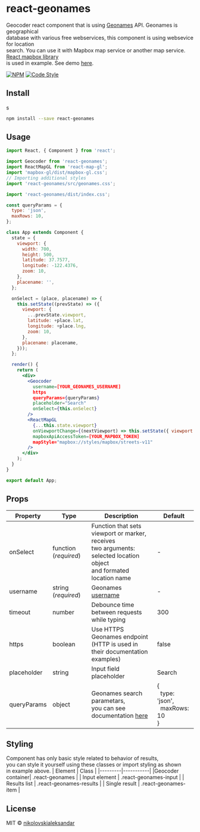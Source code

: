 # react-geonames

Geocoder react component that is using [Geonames](http://www.geonames.org/) API. Geonames is geographical </br> database with various free webservices, this component is using websevice for location </br> search. You can use it with Mapbox map service or another map service. [React mapbox library](https://github.com/visgl/react-map-gl)</br>is used in example. See demo [here](https://nikolovskialeksandar.github.io/react-geonames/).

[![NPM](https://img.shields.io/npm/v/react-geonames.svg)](https://www.npmjs.com/package/react-geonames) 
[![Code Style](https://badgen.net/badge/code%20style/airbnb/ff5a5f)](https://github.com/airbnb/javascript)
## Install
s
```bash
npm install --save react-geonames
```

## Usage

```jsx
import React, { Component } from 'react';

import Geocoder from 'react-geonames';
import ReactMapGL from 'react-map-gl';
import 'mapbox-gl/dist/mapbox-gl.css';
// Importing additional styles
import 'react-geonames/src/geonames.css';

import 'react-geonames/dist/index.css';

const queryParams = {
  type: 'json',
  maxRows: 10,
};

class App extends Component {
  state = {
    viewport: {
      width: 700,
      height: 500,
      latitude: 37.7577,
      longitude: -122.4376,
      zoom: 10,
    },
    placename: '',
  };

  onSelect = (place, placename) => {
    this.setState((prevState) => ({
      viewport: {
        ...prevState.viewport,
        latitude: +place.lat,
        longitude: +place.lng,
        zoom: 10,
      },
      placename: placename,
    }));
  };

  render() {
    return (
      <div>
        <Geocoder
          username=[YOUR_GEONAMES_USERNAME]
          https
          queryParams={queryParams}
          placeholder="Search"
          onSelect={this.onSelect}
        />
        <ReactMapGL
          {...this.state.viewport}
          onViewportChange={(nextViewport) => this.setState({ viewport: nextViewport })}
          mapboxApiAccessToken=[YOUR_MAPBOX_TOKEN]
          mapStyle="mapbox://styles/mapbox/streets-v11"
        />
      </div>
    );
  }
}

export default App;
```
## Props

|Property | Type | Description | Default|
|---------|------|---------|-------------|
| onSelect | function (*required*) | Function that sets viewport or marker, receives</br>two arguments: selected location object</br>and formated location name| - |
| username | string (*required*) | Geonames [username](http://www.geonames.org/login) | - |
| timeout | number | Debounce time between requests<br/> while typing | 300 |
| https | boolean | Use HTTPS Geonames endpoint</br>(HTTP is used in their documentation </br>examples)|false |
| placeholder | string | Input field placeholder | Search |
| queryParams | object | Geonames search parametars, <br/>you can see documentation [here](https://www.geonames.org/export/geonames-search.html) | {<br/>&nbsp;&nbsp;type: 'json', <br/>&nbsp;&nbsp;maxRows: 10<br/>} |

## Styling

Component has only basic style related to behavior of results, </br>you can style it yourself using these classes or import styling as shown </br>in example above.
| Element | Class |
|---------|-----------|
|Geocoder container| .react-geonames |
| Input element | .react-geonames-input |
| Results list | .react-geonames-results |
| Single result | .react-geonames-item |
## License

MIT © [nikolovskialeksandar](https://github.com/nikolovskialeksandar)
